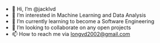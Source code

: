 - 👋 Hi, I’m @jacklvd
- 👀 I’m interested in Machine Learning and Data Analysis
- 🌱 I’m currently learning to become a Software Engineering
- 💞️ I’m looking to collaborate on any open projects 
- 📫 How to reach me via longvd2002@gmail.com

<!---
jacklvd/jacklvd is a ✨ special ✨ repository because its `README.md` (this file) appears on your GitHub profile.
You can click the Preview link to take a look at your changes.
--->
